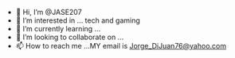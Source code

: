 - 👋 Hi, I’m @JASE207
- 👀 I’m interested in ... tech and gaming
- 🌱 I’m currently learning ...
- 💞️ I’m looking to collaborate on ...
- 📫 How to reach me ...MY email is Jorge_DiJuan76@yahoo.com

<!---
JASE207/JASE207 is a ✨ special ✨ repository because its `README.md` (this file) appears on your GitHub profile.
You can click the Preview link to take a look at your changes.
--->
